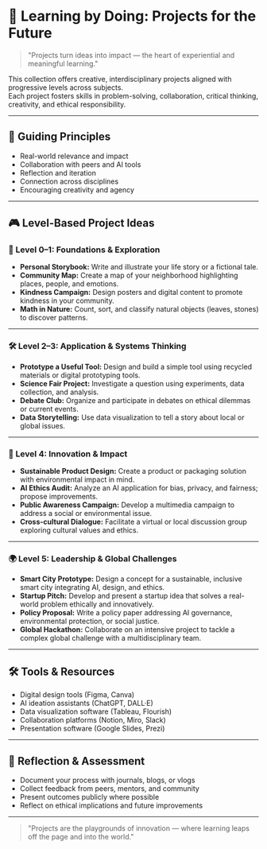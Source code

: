 # 🚀 Learning by Doing: Projects for the Future

> "Projects turn ideas into impact — the heart of experiential and meaningful learning."

This collection offers creative, interdisciplinary projects aligned with progressive levels across subjects.  
Each project fosters skills in problem-solving, collaboration, critical thinking, creativity, and ethical responsibility.

---

## 🌟 Guiding Principles

- Real-world relevance and impact  
- Collaboration with peers and AI tools  
- Reflection and iteration  
- Connection across disciplines  
- Encouraging creativity and agency  

---

## 🎮 Level-Based Project Ideas

### 🔰 Level 0–1: Foundations & Exploration

- **Personal Storybook:** Write and illustrate your life story or a fictional tale.  
- **Community Map:** Create a map of your neighborhood highlighting places, people, and emotions.  
- **Kindness Campaign:** Design posters and digital content to promote kindness in your community.  
- **Math in Nature:** Count, sort, and classify natural objects (leaves, stones) to discover patterns.

---

### 🛠 Level 2–3: Application & Systems Thinking

- **Prototype a Useful Tool:** Design and build a simple tool using recycled materials or digital prototyping tools.  
- **Science Fair Project:** Investigate a question using experiments, data collection, and analysis.  
- **Debate Club:** Organize and participate in debates on ethical dilemmas or current events.  
- **Data Storytelling:** Use data visualization to tell a story about local or global issues.  

---

### 🚀 Level 4: Innovation & Impact

- **Sustainable Product Design:** Create a product or packaging solution with environmental impact in mind.  
- **AI Ethics Audit:** Analyze an AI application for bias, privacy, and fairness; propose improvements.  
- **Public Awareness Campaign:** Develop a multimedia campaign to address a social or environmental issue.  
- **Cross-cultural Dialogue:** Facilitate a virtual or local discussion group exploring cultural values and ethics.

---

### 🌍 Level 5: Leadership & Global Challenges

- **Smart City Prototype:** Design a concept for a sustainable, inclusive smart city integrating AI, design, and ethics.  
- **Startup Pitch:** Develop and present a startup idea that solves a real-world problem ethically and innovatively.  
- **Policy Proposal:** Write a policy paper addressing AI governance, environmental protection, or social justice.  
- **Global Hackathon:** Collaborate on an intensive project to tackle a complex global challenge with a multidisciplinary team.

---

## 🛠 Tools & Resources

- Digital design tools (Figma, Canva)  
- AI ideation assistants (ChatGPT, DALL·E)  
- Data visualization software (Tableau, Flourish)  
- Collaboration platforms (Notion, Miro, Slack)  
- Presentation software (Google Slides, Prezi)

---

## 🌱 Reflection & Assessment

- Document your process with journals, blogs, or vlogs  
- Collect feedback from peers, mentors, and community  
- Present outcomes publicly where possible  
- Reflect on ethical implications and future improvements  

---

> "Projects are the playgrounds of innovation — where learning leaps off the page and into the world."
